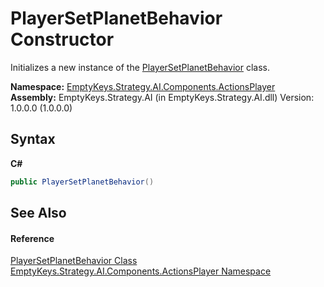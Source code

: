 # PlayerSetPlanetBehavior Constructor 
 

Initializes a new instance of the <a href="T_EmptyKeys_Strategy_AI_Components_ActionsPlayer_PlayerSetPlanetBehavior">PlayerSetPlanetBehavior</a> class.

**Namespace:**&nbsp;<a href="N_EmptyKeys_Strategy_AI_Components_ActionsPlayer">EmptyKeys.Strategy.AI.Components.ActionsPlayer</a><br />**Assembly:**&nbsp;EmptyKeys.Strategy.AI (in EmptyKeys.Strategy.AI.dll) Version: 1.0.0.0 (1.0.0.0)

## Syntax

**C#**<br />
``` C#
public PlayerSetPlanetBehavior()
```


## See Also


#### Reference
<a href="T_EmptyKeys_Strategy_AI_Components_ActionsPlayer_PlayerSetPlanetBehavior">PlayerSetPlanetBehavior Class</a><br /><a href="N_EmptyKeys_Strategy_AI_Components_ActionsPlayer">EmptyKeys.Strategy.AI.Components.ActionsPlayer Namespace</a><br />